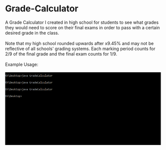 # Grade-Calculator
A Grade Calculator I created in high school for students to see what grades they would need to score on their final exams in order to pass with a certain desired grade in the class. <br /><br />
Note that my high school rounded upwards after x9.45% and may not be reflective of all schools' grading systems. Each marking period counts for 2/9 of the final grade and the final exam counts for 1/9. <br /><br />
Example Usage:<br /><br />
<img src="calc.gif">

